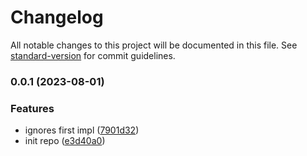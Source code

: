 # Changelog

All notable changes to this project will be documented in this file. See [standard-version](https://github.com/conventional-changelog/standard-version) for commit guidelines.

### 0.0.1 (2023-08-01)


### Features

* ignores first impl ([7901d32](https://github.com/weiran-zsd/eslint-ignores/commit/7901d325b8263cf20b6daa354ad73ee33986e08a))
* init repo ([e3d40a0](https://github.com/weiran-zsd/eslint-ignores/commit/e3d40a01e2dfa6134cdb2824ef0871d5f1f9b395))
